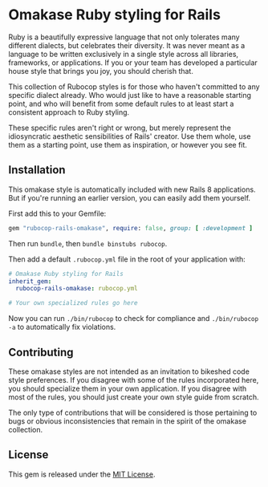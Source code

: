# Omakase Ruby styling for Rails

Ruby is a beautifully expressive language that not only tolerates many different dialects, but celebrates their diversity. It was never meant as a language to be written exclusively in a single style across all libraries, frameworks, or applications. If you or your team has developed a particular house style that brings you joy, you should cherish that.

This collection of Rubocop styles is for those who haven't committed to any specific dialect already. Who would just like to have a reasonable starting point, and who will benefit from some default rules to at least start a consistent approach to Ruby styling.

These specific rules aren't right or wrong, but merely represent the idiosyncratic aesthetic sensibilities of Rails' creator. Use them whole, use them as a starting point, use them as inspiration, or however you see fit.

## Installation

This omakase style is automatically included with new Rails 8 applications. But if you're running an earlier version, you can easily add them yourself.

First add this to your Gemfile:

```ruby
gem "rubocop-rails-omakase", require: false, group: [ :development ]
```

Then run `bundle`, then `bundle binstubs rubocop`.

Then add a default `.rubocop.yml` file in the root of your application with:

```yml
# Omakase Ruby styling for Rails
inherit_gem:
  rubocop-rails-omakase: rubocop.yml

# Your own specialized rules go here
```

Now you can run `./bin/rubocop` to check for compliance and `./bin/rubocop -a` to automatically fix violations.


## Contributing

These omakase styles are not intended as an invitation to bikeshed code style preferences. If you disagree with some of the rules incorporated here, you should specialize them in your own application. If you disagree with most of the rules, you should just create your own style guide from scratch.

The only type of contributions that will be considered is those pertaining to bugs or obvious inconsistencies that remain in the spirit of the omakase collection.


## License

This gem is released under the [MIT License](https://opensource.org/license/mit/).
